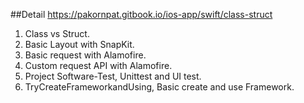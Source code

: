##Detail
https://pakornpat.gitbook.io/ios-app/swift/class-struct
1. Class vs Struct.
2. Basic Layout with SnapKit.
3. Basic request with Alamofire.
4. Custom request API with Alamofire.
5. Project Software-Test, Unittest and UI test.
6. TryCreateFrameworkandUsing, Basic create and use Framework. 
